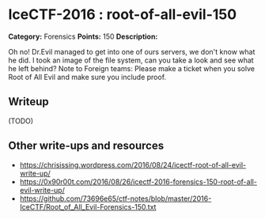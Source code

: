 # IceCTF-2016 : root-of-all-evil-150

**Category:** Forensics
**Points:** 150
**Description:**

Oh no! Dr.Evil managed to get into one of ours servers, we don't know what he did. I took an image of the file system, can you take a look and see what he left behind? Note to Foreign teams: Please make a ticket when you solve Root of All Evil and make sure you include proof.

## Writeup

(TODO)

## Other write-ups and resources

* https://chrisissing.wordpress.com/2016/08/24/icectf-root-of-all-evil-write-up/
* https://0x90r00t.com/2016/08/26/icectf-2016-forensics-150-root-of-all-evil-write-up/
* https://github.com/73696e65/ctf-notes/blob/master/2016-IceCTF/Root_of_All_Evil-Forensics-150.txt
